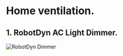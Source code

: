 # Home ventilation. 

## 1. RobotDyn AC Light Dimmer.  

![RobotDyn Dimmer](https://raw.githubusercontent.com/TrDA-hab/Projects/master/Home%20ventilation/PZEM-852.jpg)
